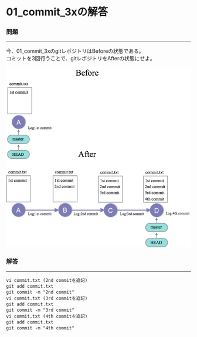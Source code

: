 01_commit_3xの解答
========

### 問題
--------------------
今、01_commit_3xのgitレポジトリはBeforeの状態である。  
コミットを3回行うことで、gitレポジトリをAfterの状態にせよ。


![代替テキスト](images/01_commit_3x.png)

### 解答
--------------------
```
vi commit.txt (2nd commitを追記)
git add commit.txt
git commit -m "2nd commit"
vi commit.txt (3rd commitを追記)
git add commit.txt
git commit -m "3rd commit"
vi commit.txt (4th commitを追記)
git add commit.txt
git commit -m "4th commit"
```